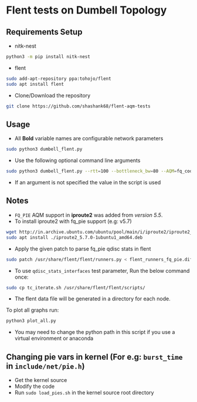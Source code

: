 # Flent tests on Dumbell Topology

## Requirements Setup

* nitk-nest

```bash
python3 -m pip install nitk-nest
```

* flent

```bash
sudo add-apt-repository ppa:tohojo/flent
sudo apt install flent
```

* Clone/Download the repository

```bash
git clone https://github.com/shashank68/flent-aqm-tests
```


## Usage

- All **Bold** variable names are configurable network parameters

```bash
sudo python3 dumbell_flent.py
```


- Use the following optional command line arguments 
```bash
sudo python3 dumbell_flent.py --rtt=100 --bottleneck_bw=80 --AQM=fq_codel --cong_control_algo=cubic --ecn=No --offloads=Yes
```
- If an argument is not specified the value in the script is used

## Notes
- `FQ_PIE` AQM support in **iproute2** was added from _version 5.5_.
- To install iproute2 with fq_pie support (e.g: v5.7)

```bash
wget http://in.archive.ubuntu.com/ubuntu/pool/main/i/iproute2/iproute2_5.7.0-1ubuntu1_amd64.deb
sudo apt install ./iproute2_5.7.0-1ubuntu1_amd64.deb
```

- Apply the given patch to parse fq_pie qdisc stats in flent
```bash
sudo patch /usr/share/flent/flent/runners.py < flent_runners_fq_pie.diff
```

- To use `qdisc_stats_interfaces` test parameter, Run the below command once:

```bash
sudo cp tc_iterate.sh /usr/share/flent/flent/scripts/
```

- The flent data file will be generated in a directory for each node.

To plot all graphs run:
```bash
python3 plot_all.py
```
- You may need to change the python path in this script if you use a virtual environment or anaconda


## Changing pie vars in kernel (For e.g: `burst_time` in `include/net/pie.h`)

- Get the kernel source
- Modify the code
- Run ```sudo load_pies.sh``` in the kernel source root directory